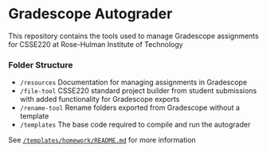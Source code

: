 # Gradescope Autograder
This repository contains the tools used to manage Gradescope assignments for CSSE220 at Rose-Hulman Institute of Technology

### Folder Structure
- `/resources` Documentation for managing assignments in Gradescope
- `/file-tool` CSSE220 standard project builder from student submissions with added functionality for Gradescope exports
- `/rename-tool` Rename folders exported from Gradescope without a template
- `/templates` The base code required to compile and run the autograder

See [`/templates/homework/README.md`](https://github.com/cm090/gradescope-autograder/tree/main/templates/homework#readme) for more information

